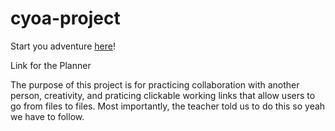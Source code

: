 # cyoa-project

Start you adventure [here](wake-up.md)!

Link for the Planner

The purpose of this project is for practicing collaboration with another person, creativity, and praticing clickable working links that allow users to go from files to files. Most importantly, the teacher told us to do this so yeah we have to follow.
